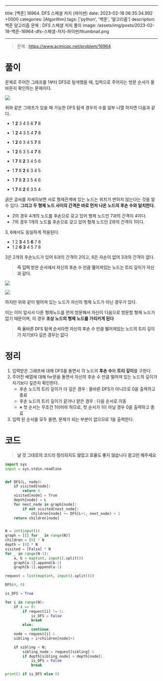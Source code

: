 

---
title: [백준] 16964. DFS 스페셜 저지 (파이썬)
date: 2023-02-18 06:35:34.992 +0000
categories: [Algorithm]
tags: ['python', '백준', '알고리즘']
description: 백준 알고리즘 문제 : DFS 스페셜 저지 풀이
image: /assets/img/posts/2023-02-18-백준-16964-dfs-스페셜-저지-파이썬/thumbnail.png

---

> 문제 : https://www.acmicpc.net/problem/16964

# 풀이

문제로 주어진 그래프를 1부터 DFS로 탐색했을 때, 입력으로 주어지는 방문 순서가 올바른지 확인하는 문제이다.

![](/assets/img/posts/2023-02-18-백준-16964-dfs-스페셜-저지-파이썬/img0.png)

위와 같은 그래프가 있을 때 가능한 DFS 탐색 경우의 수를 일부 나열 하자면 다음과 같다.

- 1 **2** 3 4 5 6 **7** 8
- 1 **2** 4 3 5 4 **7** 8
- 1 **2** 6 3 4 5 **7** 8
- 1 **2** 6 3 5 4 **7** 8


- 1 **7** 8 **2** 3 4 5 6
- 1 **7** 8 **2** 6 3 4 5
- 1 **7** 8 **2** 3 5 4 6
- 1 **7** 8 **2** 6 3 5 4

굵은 글씨를 자세히보면 서로 형제관계에 있는 노드는 위치가 변하지 않는다는 것을 알 수 있다.
**그리고 두 형제 노드 사이의 간격은 바로 먼저 나온 노드의 후손 수와 일치한다.**
- 2의 경우 4개의 노드를 후손으로 갖고 있어 형제 노드인 7과의 간격이 4이다.
- 7의 경우 1개의 노드를 후손으로 갖고 있어 형제 노드인 2와의 간격이 1이다.

3, 6에서도 동일하게 적용된다.

- 1 2 **3** 4 5 **6** 7 8
- 1 2 **6** **3** 4 5 7 8

3은 2개의 후손노드가 있어 6과의 간격이 2이고, 6은 자손이 없어 3과의 간격이 없다.

> **즉 입력 받은 순서에서 자신의 후손 수 만큼 떨어져있는 노드는 트리 깊이가 자신과 같다.**

![](/assets/img/posts/2023-02-18-백준-16964-dfs-스페셜-저지-파이썬/img1.png)


![](/assets/img/posts/2023-02-18-백준-16964-dfs-스페셜-저지-파이썬/img2.png)


하지만 위와 같이 떨어져 있는 노드가 자신의 형제 노드가 아닌 경우가 있다.

이는 이미 앞서서 다른 형제노드를 먼저 방문해서 자신이 다음으로 방문할 형제 노드가 없기 때문이며, 이 경우 **조상 노드의 형제 노드를 가리키게 된다**

> **즉 올바른 DFS 탐색 순서라면 자신의 후손 수 만큼 떨어져있는 노드의 트리 깊이가 자기보다 깊은 경우는 없다**

# 정리

1. 입력받은 그래프에 대해 DFS를 돌면서 각 노드의 **후손 수**와 **트리 깊이**를 구한다.
2. 주어진 배열에 대해 for문을 돌면서 자신의 후손 수 만큼 떨어져 있는 노드의 깊이가 자기보다 깊은지 확인한다.
	- 후손 노드의 트리 깊이가 더 깊은 경우 : 올바른 DFS가 아니므로 0을 출력하고 종료
    - 후손 노드의 트리 깊이가 같거나 얕은 경우 : 다음 순서로 이동
    - ※  첫 순서는 무조건 1이어야 하므로, 첫 순서가 1이 아닐 경우 0을 출력하고 종료
3. 입력 된 순서를 모두 돌면, 문제가 되는 부분이 없으므로 1을 출력한다.

# 코드

> **날 것 그대로의 코드라 정리되지도 않았고 효율도 좋지 않습니다 참고만 해주세요**

```python
import sys
input = sys.stdin.readline


def DFS(L, node):
    if visited[node]:
        return 0
    visited[node] = True
    depth[node] = L
    for next_node in graph[node]:
        if not visited[next_node]:
            children[node] += DFS(L+1, next_node) + 1
    return children[node]


N = int(input())
graph = [[] for _ in range(N)]
children = [0] * N
depth = [0] * N
visited = [False] * N
for _ in range(N-1):
    a, b = map(int, input().split())
    graph[a-1].append(b-1)
    graph[b-1].append(a-1)

request = list(map(int, input().split()))

DFS(0, 0)

is_DFS = True

for i in range(N):
    if i == 0:
        if request[i] != 1:
            is_DFS = False
            break
        else:
            continue
    node = request[i]-1
    sibling = i+children[node]+1

    if sibling < N:
        sibling_node = request[sibling]-1
        if depth[sibling_node] > depth[node]:
            is_DFS = False
            break

print(1 if is_DFS else 0)
```

        
